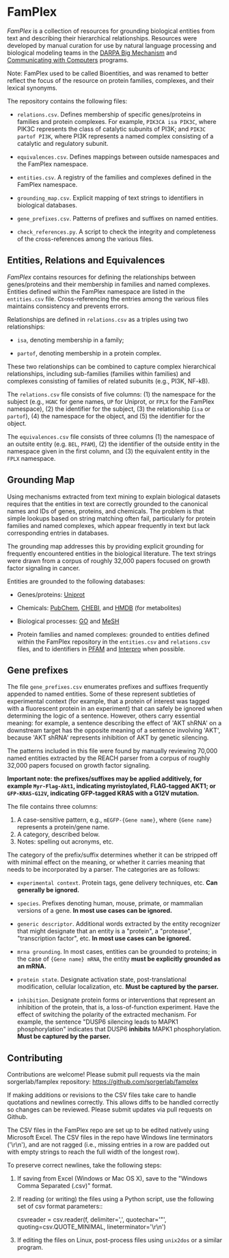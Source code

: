 # FamPlex

*FamPlex* is a collection of resources for grounding biological entities
from text and describing their hierarchical relationships. Resources were
developed by manual curation for use by natural language processing and
biological modeling teams in the [DARPA Big
Mechanism](http://www.darpa.mil/program/big-mechanism) and [Communicating with
Computers](http://www.darpa.mil/program/communicating-with-computers) programs.

Note: FamPlex used to be called Bioentities, and was renamed to better reflect
the focus of the resource on protein families, complexes, and their lexical
synonyms.

The repository contains the following files:

* ```relations.csv```. Defines membership of specific genes/proteins in
  families and protein complexes. For example, ```PIK3CA isa PIK3C```, where
PIK3C represents the class of catalytic subunits of PI3K; and ```PIK3C partof
PI3K```, where PI3K represents a named complex consisting of a catalytic and
regulatory subunit.

* ```equivalences.csv```. Defines mappings between outside namespaces and
the FamPlex namespace.

* ```entities.csv```. A registry of the families and complexes defined in the
  FamPlex namespace.

* ```grounding_map.csv```. Explicit mapping of text strings to identifiers in
  biological databases.

* ```gene_prefixes.csv```. Patterns of prefixes and suffixes on named entities.

* ```check_references.py```. A script to check the integrity and completeness
  of the cross-references among the various files.


## Entities, Relations and Equivalences

*FamPlex* contains resources for defining the relationships between
genes/proteins and their membership in families and named complexes. Entities
defined within the FamPlex namespace are listed in the ```entities.csv```
file. Cross-referencing the entries among the various files maintains
consistency and prevents errors.

Relationships are defined in ```relations.csv``` as a triples using two
relationships:

* ```isa```, denoting membership in a family;

* ```partof```, denoting membership in a protein complex.

These two relationships can be combined to capture complex hierarchical
relationships, including sub-families (families within families) and complexes
consisting of families of related subunits (e.g., PI3K, NF-kB).

The ```relations.csv``` file consists of five columns: (1) the namespace for
the subject (e.g., ```HGNC``` for gene names, ```UP``` for Uniprot, or
```FPLX``` for the FamPlex namespace), (2) the identifier for the subject,
(3) the relationship (```isa``` or ```partof```), (4) the namespace for the
object, and (5) the identifier for the object.

The ```equivalences.csv``` file consists of three columns (1) the namespace of
an outsite entity (e.g. ```BEL```, ```PFAM```),
(2) the identifier of the outside entity in the namespace given in the
first column, and (3) the equivalent entity in the ```FPLX``` namespace.

## Grounding Map

Using mechanisms extracted from text mining to explain biological datasets
requires that the entities in text are correctly grounded to the canonical
names and IDs of genes, proteins, and chemicals. The problem is that simple
lookups based on string matching often fail, particularly for protein families
and named complexes, which appear frequently in text but lack corresponding
entries in databases.

The grounding map addresses this by providing explicit grounding for frequently
encountered entities in the biological literature. The text strings were drawn
from a corpus of roughly 32,000 papers focused on growth factor signaling in
cancer.

Entities are grounded to the following databases:

* Genes/proteins: [Uniprot](http://www.uniprot.org)

* Chemicals: [PubChem](https://pubchem.ncbi.nlm.nih.gov/),
  [CHEBI](https://www.ebi.ac.uk/chebi/), and [HMDB](http://www.hmdb.ca/) (for
  metabolites)

* Biological processes: [GO](http://geneontology.org/) and
  [MeSH](http://www.ncbi.nlm.nih.gov/mesh)

* Protein families and named complexes: grounded to entities defined within
  the FamPlex repository in the ```entities.csv``` and ```relations.csv```
  files, and to identifiers in [PFAM](http://pfam.xfam.org/)
  and [Interpro](https://www.ebi.ac.uk/interpro/) when possible.

## Gene prefixes

The file ```gene_prefixes.csv``` enumerates prefixes and suffixes frequently
appended to named entities. Some of these represent subtleties of experimental
context (for example, that a protein of interest was tagged with a fluorescent
protein in an experiment) that can safely be ignored when determining the logic
of a sentence. However, others carry essential meaning: for example, a sentence
describing the effect of 'AKT shRNA' on a downstream target has the opposite
meaning of a sentence involving 'AKT', because 'AKT shRNA' represents
inhibition of AKT by genetic silencing.

The patterns included in this file were found by manually reviewing 70,000
named entities extracted by the REACH parser from a corpus of roughly 32,000
papers focused on growth factor signaling.

**Important note: the prefixes/suffixes may be applied additively, for example
```Myr-Flag-Akt1```, indicating myristoylated, FLAG-tagged AKT1; or
```GFP-KRAS-G12V```, indicating GFP-tagged KRAS with a G12V mutation.**

The file contains three columns:

1. A case-sensitive pattern, e.g., ```mEGFP-{Gene name}```, where ```{Gene name}``` represents a protein/gene name.
2. A category, described below.
3. Notes: spelling out acronyms, etc.

The category of the prefix/suffix determines whether it can be stripped off
with minimal effect on the meaning, or whether it carries meaning that needs to
be incorporated by a parser. The categories are as follows:

* ```experimental context```. Protein tags, gene delivery techniques, etc. **Can
  generally be ignored.**

* ```species```. Prefixes denoting human, mouse, primate, or mammalian versions
  of a gene. **In most use cases can be ignored.**

* ```generic descriptor```. Additional words extracted by the entity recognizer
  that might designate that an entity is a "protein", a "protease",
  "transcription factor", etc. **In most use cases can be ignored.**

* ```mrna grounding```. In most cases, entities can be grounded to proteins; in
  the case of ```{Gene name} mRNA```, the entity **must be explicitly grounded
  as an mRNA.**

* ```protein state```. Designate activation state, post-translational
  modification, cellular localization, etc. **Must be captured by the
  parser.**

* ```inhibition```. Designate protein forms or interventions that represent an
  inhibition of the protein, that is, a loss-of-function experiment.  Have the
  effect of switching the polarity of the extracted mechanism. For example, the
  sentence "DUSP6 silencing leads to MAPK1 phosphorylation" indicates that DUSP6
  **inhibits** MAPK1 phosphorylation. **Must be captured by the parser.**

## Contributing

Contributions are welcome! Please submit pull requests via the main
sorgerlab/famplex repository: https://github.com/sorgerlab/famplex

If making additions or revisions to the CSV files
take care to handle quotations and newlines correctly. This allows diffs to be
handled correctly so changes can be reviewed. Please submit updates via pull
requests on Github.

The CSV files in the FamPlex repo are set up to be edited natively using
Microsoft Excel. The CSV files in the repo have Windows line terminators
('\r\n'), and are not ragged (i.e., missing entries in a row are padded out
with empty strings to reach the full width of the longest row).

To preserve correct newlines, take the following steps:

1. If saving from Excel (Windows or Mac OS X), save to the "Windows Comma
   Separated (.csv)" format.

2. If reading (or writing) the files using a Python script, use the following
   set of csv format parameters::

    csvreader = csv.reader(f, delimiter=',', quotechar='"',
                           quoting=csv.QUOTE_MINIMAL, lineterminator='\r\n')

3. If editing the files on Linux, post-process files using ```unix2dos``` or a
   similar program.
